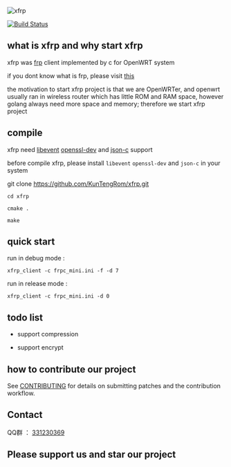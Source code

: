 ![xfrp](https://github.com/KunTengRom/xfrp/blob/master/logo.png)

[![Build Status][1]][2]

[1]: https://travis-ci.org/KunTengRom/xfrp.svg?branch=master
[2]: https://travis-ci.org/KunTengRom/xfrp

## what is xfrp and why start xfrp

xfrp was [frp](https://github.com/fatedier/frp) client implemented by c for OpenWRT system

if you dont know what is frp, please visit [this](https://github.com/fatedier/frp)

the motivation to start xfrp project is that we are OpenWRTer, and openwrt usually ran in wireless router which has little ROM and RAM space, however golang always need more space and memory; therefore we start xfrp project

## compile

xfrp need [libevent](https://github.com/libevent/libevent) [openssl-dev](https://github.com/openssl/openssl) and [json-c](https://github.com/json-c/json-c) support

before compile xfrp, please install `libevent` `openssl-dev` and `json-c` in your system

git clone https://github.com/KunTengRom/xfrp.git

```shell
cd xfrp

cmake .

make
```

## quick start


run in debug mode :

```shell
xfrp_client -c frpc_mini.ini -f -d 7 
```

run in release mode :

```shell
xfrp_client -c frpc_mini.ini -d 0
```



## todo list

- support compression

- support encrypt


## how to contribute our project

See [CONTRIBUTING](https://github.com/KunTengRom/xfrp/blob/master/CONTRIBUTING.md) for details on submitting patches and the contribution workflow.

## Contact

QQ群 ： [331230369](https://jq.qq.com/?_wv=1027&k=47QGEhL)


## Please support us and star our project
